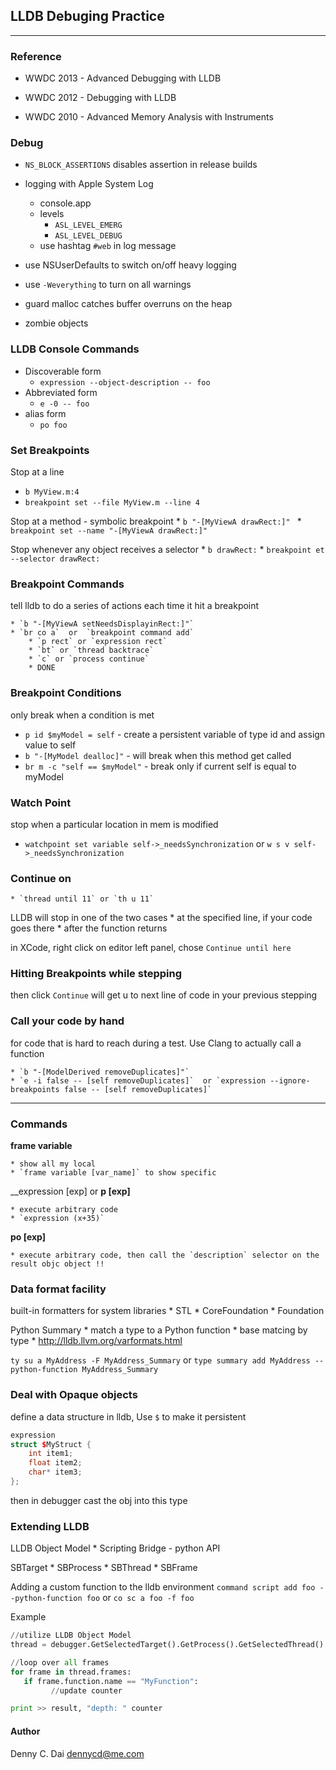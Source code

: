 ## LLDB Debuging Practice 
______


### Reference 

* WWDC 2013 - Advanced Debugging with LLDB

* WWDC 2012 - Debugging with LLDB
* WWDC 2010 - Advanced Memory Analysis with Instruments


### Debug

* `NS_BLOCK_ASSERTIONS` disables assertion in release builds

* logging with Apple System Log
    * console.app
    * levels
        * `ASL_LEVEL_EMERG`
        * `ASL_LEVEL_DEBUG`
    * use hashtag `#web` in log message

* use NSUserDefaults to switch on/off heavy logging

* use `-Weverything` to turn on all warnings
* guard malloc catches buffer overruns on the heap
* zombie objects



### LLDB Console Commands

* Discoverable form
    * `expression --object-description -- foo`
* Abbreviated form
    * `e -0 -- foo`
* alias form
    * `po foo`



### Set Breakpoints

Stop at a line
    
 * `b MyView.m:4`
 * `breakpoint set --file MyView.m --line 4`


Stop at a method - symbolic breakpoint
    * `b "-[MyViewA drawRect:]" `
    * `breakpoint set --name "-[MyViewA drawRect:]" `



Stop whenever any object receives a selector
    * `b drawRect:`
    * `breakpoint et --selector drawRect:`



### Breakpoint Commands
tell lldb to do a series of actions each time it hit a breakpoint

    * `b "-[MyViewA setNeedsDisplayinRect:]"`
    * `br co a`  or  `breakpoint command add`
        * `p rect` or `expression rect`
        * `bt` or `thread backtrace`
        * `c` or `process continue`
        * DONE

### Breakpoint Conditions
only break when a condition is met

* `p id $myModel = self`   - create a persistent variable of type id and assign value to self
* `b "-[MyModel dealloc]"` - will break when this method get called
* `br m -c "self == $myModel"` - break only if current self is equal to myModel


### Watch Point
stop when a particular location in mem is modified

* `watchpoint set variable self->_needsSynchronization` or `w s v self->_needsSynchronization`

### Continue on
    * `thread until 11` or `th u 11`

LLDB will stop in one of the two cases
    * at the specified line, if your code goes there
    * after the function returns


in XCode, right click on editor left panel, chose `Continue until here `

### Hitting Breakpoints while stepping

then click `Continue` will get u to next line of code in your previous stepping


### Call your code by hand
for code that is hard to reach during a test. Use Clang to actually call a function

    * `b "-[ModelDerived removeDuplicates]"`
    * `e -i false -- [self removeDuplicates]`  or `expression --ignore-breakpoints false -- [self removeDuplicates]`

______

### Commands

__frame variable__
    
    * show all my local
    * `frame variable [var_name]` to show specific

__expression [exp]  or __p [exp]__

    * execute arbitrary code
    * `expression (x+35)`

__po [exp]__

    * execute arbitrary code, then call the `description` selector on the result objc object !!

### Data format facility

built-in formatters for system libraries
    * STL
    * CoreFoundation
    * Foundation

Python Summary
    * match a type to a Python function
    * base matcing by type
    * <http://lldb.llvm.org/varformats.html>


`ty su a MyAddress -F MyAddress_Summary` or
`type summary add MyAddress --python-function MyAddress_Summary`



### Deal with Opaque objects

define a data structure in lldb, Use `$` to make it persistent

```cpp
expression
struct $MyStruct {
    int item1;
    float item2;
    char* item3;
};
```
then in debugger cast the obj into this type


### Extending LLDB

LLDB Object Model
    * Scripting Bridge - python API

SBTarget
    * SBProcess
        * SBThread
            * SBFrame


Adding a custom function to the lldb environment
`command script add foo --python-function foo`  or `co sc a foo -f foo`

Example

```python
//utilize LLDB Object Model
thread = debugger.GetSelectedTarget().GetProcess().GetSelectedThread();

//loop over all frames
for frame in thread.frames:
   if frame.function.name == "MyFunction":
         //update counter

print >> result, "depth: " counter
```








#### Author
Denny C. Dai <dennycd@me.com>